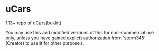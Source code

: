uCars
=====

1.13+ repo of uCars(bukkit)

You may use this and modified versions of this for non-commercial use only, unless you have gained explicit authorization from 'storm345' (Creator) to use it for other purposes.
